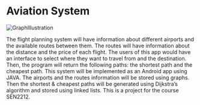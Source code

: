 # Aviation System
![GraphIllustration](https://user-images.githubusercontent.com/20629020/118331702-9becf000-b511-11eb-8e9b-23eb184ed6bc.jpg)

The flight planning system will have information about different airports and the available routes between them. The routes will have information about the distance and the price of each flight. The users of this app would have an interface to select where they want to travel from and the destination. Then, the program will return the following paths: the shortest path and the cheapest path. This system will be implemented as an Android app using JAVA. The airports and the routes information will be stored using graphs. Then the shortest & cheapest paths will be generated using Dijkstra’s algorithm and stored using linked lists. This is a project for the course SEN2212.
